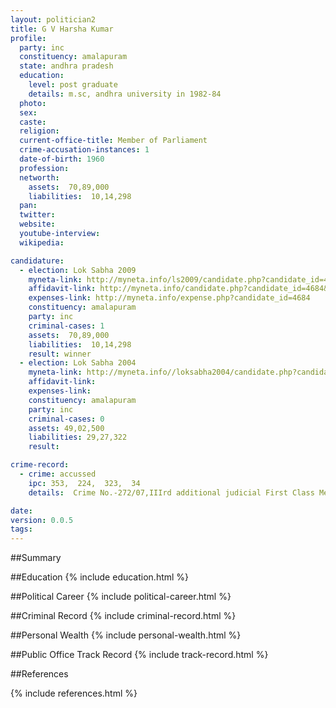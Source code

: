 ```yaml
---
layout: politician2
title: G V Harsha Kumar
profile: 
  party: inc
  constituency: amalapuram
  state: andhra pradesh
  education: 
    level: post graduate
    details: m.sc, andhra university in 1982-84
  photo: 
  sex: 
  caste: 
  religion: 
  current-office-title: Member of Parliament
  crime-accusation-instances: 1
  date-of-birth: 1960
  profession: 
  networth: 
    assets:  70,89,000
    liabilities:  10,14,298
  pan: 
  twitter: 
  website: 
  youtube-interview: 
  wikipedia: 

candidature: 
  - election: Lok Sabha 2009
    myneta-link: http://myneta.info/ls2009/candidate.php?candidate_id=4684
    affidavit-link: http://myneta.info/candidate.php?candidate_id=4684&scan=original
    expenses-link: http://myneta.info/expense.php?candidate_id=4684
    constituency: amalapuram 
    party: inc
    criminal-cases: 1
    assets:  70,89,000
    liabilities:  10,14,298
    result: winner 
  - election: Lok Sabha 2004
    myneta-link: http://myneta.info//loksabha2004/candidate.php?candidate_id=17
    affidavit-link: 
    expenses-link: 
    constituency: amalapuram 
    party: inc
    criminal-cases: 0
    assets: 49,02,500
    liabilities: 29,27,322
    result:  

crime-record: 
  - crime: accussed
    ipc: 353,  224,  323,  34
    details:  Crime No.-272/07,IIIrd additional judicial First Class Megistrate Rajahmundry,Date-2007-05-24,III Town Rajahmundry District(S) East Godavari State(S) Andhra Pradesh  

date: 
version: 0.0.5
tags: 
---
```

##Summary


##Education
{% include education.html %}


##Political Career
{% include political-career.html %}


##Criminal Record
{% include criminal-record.html %}


##Personal Wealth
{% include personal-wealth.html %}


##Public Office Track Record
{% include track-record.html %}


##References


{% include references.html %}